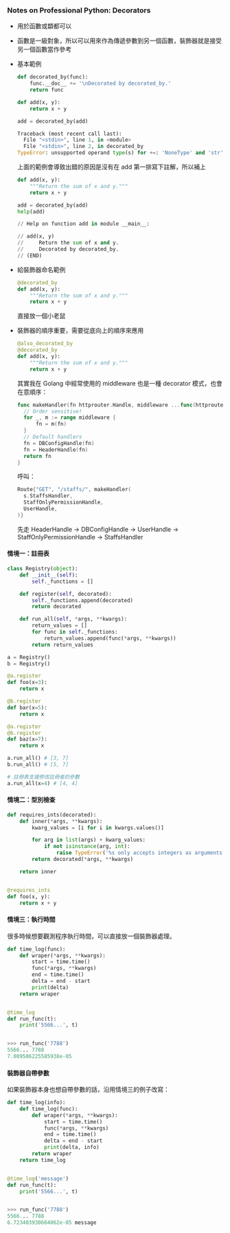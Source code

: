 ### Notes on Professional Python: Decorators

- 用於函數或纇都可以

- 函數是一級對象，所以可以用來作為傳遞參數到另一個函數，裝飾器就是接受另一個函數當作參考

- 基本範例

  ```python
  def decorated_by(func):
      func.__doc__ += '\nDecorated by decorated_by.'                                       
      return func

  def add(x, y):
      return x + y

  add = decorated_by(add)

  Traceback (most recent call last):
    File "<stdin>", line 1, in <module>
    File "<stdin>", line 2, in decorated_by
  TypeError: unsupported operand type(s) for +=: 'NoneType' and 'str'
  ```

  上面的範例會導致出錯的原因是沒有在 add 第一排寫下註解，所以補上

  ```python
  def add(x, y):
      """Return the sum of x and y."""
      return x + y

  add = decorated_by(add)
  help(add)

  // Help on function add in module __main__:

  // add(x, y)
  //     Return the sum of x and y.
  //     Decorated by decorated_by.
  // (END)
  ```

- 給裝飾器命名範例

  ```python
  @decorated_by
  def add(x, y):
      """Return the sum of x and y."""
      return x + y
  ```
  直接放一個小老鼠

* 裝飾器的順序重要，需要從底向上的順序來應用

  ```python
  @also_decorated_by
  @decorated_by
  def add(x, y):
      """Return the sum of x and y."""
      return x + y
  ```

  其實我在 Golang 中經常使用的 middleware 也是一種 decorator 模式，也會在意順序：

  ```go
  func makeHandler(fn httprouter.Handle, middleware ...func(httprouter.Handle) httprouter.Handle) httprouter.Handle {
  	// Order sensitive!
  	for _, m := range middleware {
  		fn = m(fn)
  	}
    // Default handlers
  	fn = DBConfigHandle(fn)
  	fn = HeaderHandle(fn)
  	return fn
  }
  ```

  呼叫：

  ```go
  Route{"GET", "/staffs/", makeHandler(
    s.StaffsHandler,
    StaffOnlyPermissionHandle,
    UserHandle,
  )}
  ```
  先走 HeaderHandle -> DBConfigHandle -> UserHandle -> StaffOnlyPermissionHandle -> StaffsHandler

#### 情境一：註冊表

```python
class Registry(object):
    def __init__(self):
        self._functions = []

    def register(self, decorated):
        self._functions.append(decorated)
        return decorated

    def run_all(self, *args, **kwargs):
        return_values = []
        for func in self._functions:
            return_values.append(func(*args, **kwargs))
        return return_values

a = Registry()
b = Registry()

@a.register
def foo(x=3):
    return x

@b.register
def bar(x=5):
    return x

@a.register
@b.register
def baz(x=7):
    return x

a.run_all() # [3, 7]
b.run_all() # [5, 7]

# 註冊表支援修改註冊者的參數
a.run_all(x=4) # [4, 4]
```

#### 情境二：型別檢查

```python
def requires_ints(decorated):
    def inner(*args, **kwargs):
        kwarg_values = [i for i in kwargs.values()]

        for arg in list(args) + kwarg_values:
            if not isinstance(arg, int):
                raise TypeError('%s only accepts integers as arguments.' % decorated.__name__)
        return decorated(*args, **kwargs)

    return inner


@requires_ints
def foo(x, y):
    return x + y
```

#### 情境三：執行時間

很多時候想要觀測程序執行時間，可以直接放一個裝飾器處理。

```python
def time_log(func):
    def wraper(*args, **kwargs):
        start = time.time()
        func(*args, **kwargs)
        end = time.time()
        delta = end - start
        print(delta)
    return wraper


@time_log
def run_func(t):
    print('5566...', t)


>>> run_func('7788')
5566... 7788
7.009506225585938e-05
```

#### 裝飾器自帶參數

如果裝飾器本身也想自帶參數的話，沿用情境三的例子改寫：

```python
def time_log(info):
    def time_log(func):
        def wraper(*args, **kwargs):
            start = time.time()
            func(*args, **kwargs)
            end = time.time()
            delta = end - start
            print(delta, info)
        return wraper
    return time_log


@time_log('message')
def run_func(t):
    print('5566...', t)


>>> run_func('7788')
5566... 7788
6.723403930664062e-05 message
```
